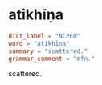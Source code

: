 # atikhīṇa

``` toml
dict_label = "NCPED"
word = "atikhīṇa"
summary = "scattered."
grammar_comment = "mfn."
```

scattered.

